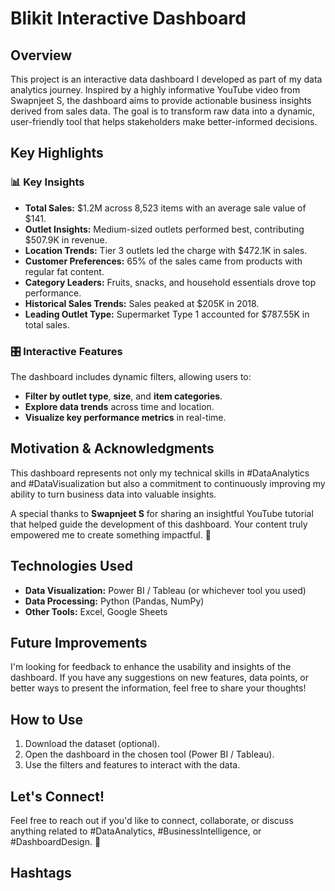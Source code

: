 # Blikit Interactive Dashboard

## Overview
This project is an interactive data dashboard I developed as part of my data analytics journey. Inspired by a highly informative YouTube video from Swapnjeet S, the dashboard aims to provide actionable business insights derived from sales data. The goal is to transform raw data into a dynamic, user-friendly tool that helps stakeholders make better-informed decisions.

## Key Highlights
### 📊 Key Insights
- **Total Sales:** $1.2M across 8,523 items with an average sale value of $141.
- **Outlet Insights:** Medium-sized outlets performed best, contributing $507.9K in revenue.
- **Location Trends:** Tier 3 outlets led the charge with $472.1K in sales.
- **Customer Preferences:** 65% of the sales came from products with regular fat content.
- **Category Leaders:** Fruits, snacks, and household essentials drove top performance.
- **Historical Sales Trends:** Sales peaked at $205K in 2018.
- **Leading Outlet Type:** Supermarket Type 1 accounted for $787.55K in total sales.

### 🎛️ Interactive Features
The dashboard includes dynamic filters, allowing users to:
- **Filter by outlet type**, **size**, and **item categories**.
- **Explore data trends** across time and location.
- **Visualize key performance metrics** in real-time.

## Motivation & Acknowledgments
This dashboard represents not only my technical skills in #DataAnalytics and #DataVisualization but also a commitment to continuously improving my ability to turn business data into valuable insights.

A special thanks to **Swapnjeet S** for sharing an insightful YouTube tutorial that helped guide the development of this dashboard. Your content truly empowered me to create something impactful. 🙏

## Technologies Used
- **Data Visualization:** Power BI / Tableau (or whichever tool you used)
- **Data Processing:** Python (Pandas, NumPy)
- **Other Tools:** Excel, Google Sheets

## Future Improvements
I'm looking for feedback to enhance the usability and insights of the dashboard. If you have any suggestions on new features, data points, or better ways to present the information, feel free to share your thoughts!

## How to Use
1. Download the dataset (optional).
2. Open the dashboard in the chosen tool (Power BI / Tableau).
3. Use the filters and features to interact with the data.

## Let's Connect!
Feel free to reach out if you'd like to connect, collaborate, or discuss anything related to #DataAnalytics, #BusinessIntelligence, or #DashboardDesign. 🚀

## Hashtags
